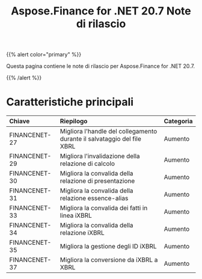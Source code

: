 ﻿---
title: Aspose.Finance for .NET 20.7 Note di rilascio
type: docs
weight: 80
url: /it/net/aspose-finance-for-net-20-7-release-notes/
---
{{% alert color="primary" %}}

Questa pagina contiene le note di rilascio per Aspose.Finance for .NET 20.7.

{{% /alert %}}

# Caratteristiche principali

|**Chiave**|**Riepilogo**|**Categoria**|
|:- |:- |:- |
|FINANCENET-27|Migliora l'handle del collegamento durante il salvataggio del file XBRL|Aumento|
|FINANCENET-29|Migliora l'invalidazione della relazione di calcolo|Aumento|
|FINANCENET-30|Migliora la convalida della relazione di presentazione|Aumento|
|FINANCENET-31|Migliora la convalida della relazione essence-alias|Aumento|
|FINANCENET-33|Migliora la convalida dei fatti in linea iXBRL|Aumento|
|FINANCENET-34|Migliora la convalida della relazione iXBRL|Aumento|
|FINANCENET-35|Migliora la gestione degli ID iXBRL|Aumento|
|FINANCENET-37|Migliora la conversione da iXBRL a XBRL|Aumento|
